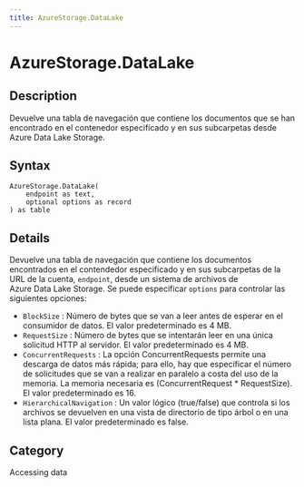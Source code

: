 ```yaml
---
title: AzureStorage.DataLake
---
```


# AzureStorage.DataLake


## Description

Devuelve una tabla de navegación que contiene los documentos que se han encontrado en el contenedor especificado y en sus subcarpetas desde Azure Data Lake Storage.


## Syntax

```powerquery
AzureStorage.DataLake(
    endpoint as text,
    optional options as record
) as table
```


## Details

Devuelve una tabla de navegación que contiene los documentos encontrados en el contendedor especificado y en sus subcarpetas de la URL de la cuenta, <code>endpoint</code>, desde un sistema de archivos de Azure Data Lake Storage. Se puede especificar <code>options</code> para controlar las siguientes opciones:    <ul><li><code>BlockSize</code> : N&#250;mero de bytes que se van a leer antes de esperar en el consumidor de datos. El valor predeterminado es 4&#160;MB.</li><li><code>RequestSize</code> : N&#250;mero de bytes que se intentar&#225;n leer en una &#250;nica solicitud HTTP al servidor. El valor predeterminado es 4&#160;MB.</li><li><code>ConcurrentRequests</code> : La opci&#243;n ConcurrentRequests permite una descarga de datos m&#225;s r&#225;pida; para ello, hay que especificar el n&#250;mero de solicitudes que se van a realizar en paralelo a costa del uso de la memoria. La memoria necesaria es (ConcurrentRequest \* RequestSize). El valor predeterminado es 16.</li><li><code>HierarchicalNavigation</code> : Un valor l&#243;gico (true/false) que controla si los archivos se devuelven en una vista de directorio de tipo &#225;rbol o en una lista plana. El valor predeterminado es false.</li></ul>



## Category
Accessing data
